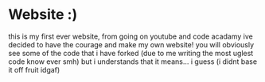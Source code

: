 # Website :)
this is my first ever website, from going on youtube and code acadamy ive decided to have the courage and make my own website!
you will obviously see some of the code that i have forked (due to me writing the most uglest code know ever smh) but i understands that it means... i guess (i didnt base it off fruit idgaf)
